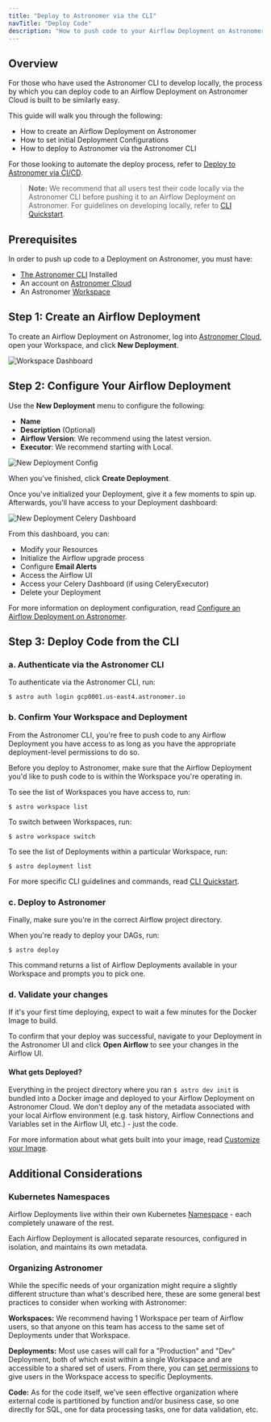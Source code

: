 ```yaml
---
title: "Deploy to Astronomer via the CLI"
navTitle: "Deploy Code"
description: "How to push code to your Airflow Deployment on Astronomer via the Astronomer CLI."
---
```


## Overview

For those who have used the Astronomer CLI to develop locally, the process by which you can deploy code to an Airflow Deployment on Astronomer Cloud is built to be similarly easy.

This guide will walk you through the following:

- How to create an Airflow Deployment on Astronomer
- How to set initial Deployment Configurations
- How to deploy to Astronomer via the Astronomer CLI

For those looking to automate the deploy process, refer to [Deploy to Astronomer via CI/CD](/docs/cloud/stable/deploy/ci-cd/).

> **Note:** We recommend that all users test their code locally via the Astronomer CLI before pushing it to an Airflow Deployment on Astronomer. For guidelines on developing locally, refer to [CLI Quickstart](/docs/cloud/stable/develop/cli-quickstart/).

## Prerequisites

In order to push up code to a Deployment on Astronomer, you must have:

* [The Astronomer CLI](/docs/cloud/stable/develop/cli-quickstart/) Installed
* An account on [Astronomer Cloud](https://app.gcp0001.us-east4.astronomer.io/)
* An Astronomer [Workspace](https://www.astronomer.io/docs/cloud/stable/deploy/manage-workspaces)

## Step 1: Create an Airflow Deployment

To create an Airflow Deployment on Astronomer, log into [Astronomer Cloud](https://app.gcp0001.us-east4.astronomer.io/), open your Workspace, and click **New Deployment**.

![Workspace Dashboard](https://assets2.astronomer.io/main/docs/deploying-code/v0.23-deployments.png)

## Step 2: Configure Your Airflow Deployment

Use the **New Deployment** menu to configure the following:

* **Name**
* **Description** (Optional)
* **Airflow Version**: We recommend using the latest version.
* **Executor**: We recommend starting with Local.

![New Deployment Config](https://assets2.astronomer.io/main/docs/deploying-code/v0.23-new_deployment-config.png)

When you've finished, click **Create Deployment**.

Once you've initialized your Deployment, give it a few moments to spin up. Afterwards, you'll have access to your Deployment dashboard:

![New Deployment Celery Dashboard](https://assets2.astronomer.io/main/docs/deploying-code/v0.23-new_deployment-dashboard.png)

From this dashboard, you can:

- Modify your Resources
- Initialize the Airflow upgrade process
- Configure **Email Alerts**
- Access the Airflow UI
- Access your Celery Dashboard (if using CeleryExecutor)
- Delete your Deployment

For more information on deployment configuration, read [Configure an Airflow Deployment on Astronomer](/docs/cloud/stable/deploy/configure-deployment/).

## Step 3: Deploy Code from the CLI

### a. Authenticate via the Astronomer CLI

To authenticate via the Astronomer CLI, run:

```
$ astro auth login gcp0001.us-east4.astronomer.io
```

### b. Confirm Your Workspace and Deployment

From the Astronomer CLI, you're free to push code to any Airflow Deployment you have access to as long as you have the appropriate deployment-level permissions to do so.

Before you deploy to Astronomer, make sure that the Airflow Deployment you'd like to push code to is within the Workspace you're operating in.

To see the list of Workspaces you have access to, run:

```
$ astro workspace list
```

To switch between Workspaces, run:

```
$ astro workspace switch
```

To see the list of Deployments within a particular Workspace, run:

```
$ astro deployment list
```

For more specific CLI guidelines and commands, read [CLI Quickstart](/docs/cloud/stable/develop/cli-quickstart/).

### c. Deploy to Astronomer

Finally, make sure you're in the correct Airflow project directory.

When you're ready to deploy your DAGs, run:

```
$ astro deploy
```

This command returns a list of Airflow Deployments available in your Workspace and prompts you to pick one.

### d. Validate your changes

If it's your first time deploying, expect to wait a few minutes for the Docker Image to build.

To confirm that your deploy was successful, navigate to your Deployment in the Astronomer UI and click **Open Airflow** to see your changes in the Airflow UI.

#### What gets Deployed?

Everything in the project directory where you ran `$ astro dev init` is bundled into a Docker image and deployed to your Airflow Deployment on Astronomer Cloud. We don't deploy any of the metadata associated with your local Airflow environment (e.g. task history, Airflow Connections and Variables set in the Airflow UI, etc.) - just the code.

For more information about what gets built into your image, read [Customize your Image](/docs/cloud/stable/develop/customize-image/).

## Additional Considerations

### Kubernetes Namespaces

Airflow Deployments live within their own Kubernetes [Namespace](https://kubernetes.io/docs/concepts/overview/working-with-objects/namespaces/) - each completely unaware of the rest.

Each Airflow Deployment is allocated separate resources, configured in isolation, and maintains its own metadata.

### Organizing Astronomer

While the specific needs of your organization might require a slightly different structure than what's described here, these are some general best practices to consider when working with Astronomer:

**Workspaces:** We recommend having 1 Workspace per team of Airflow users, so that anyone on this team has access to the same set of Deployments under that Workspace.

**Deployments:** Most use cases will call for a "Production" and "Dev" Deployment, both of which exist within a single Workspace and are accessible to a shared set of users. From there, you can [set permissions](https://www.astronomer.io/docs/cloud/stable/manage-astronomer/workspace-permissions) to give users in the Workspace access to specific Deployments.

**Code:** As for the code itself, we’ve seen effective organization where external code is partitioned by function and/or business case, so one directly for SQL, one for data processing tasks, one for data validation, etc.
